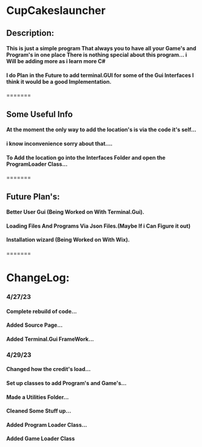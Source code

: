 #									CupCakeslauncher
 
## Description:
#### This is just a simple program That always you to have all your Game's and Program's in one place There is nothing special about this program... i  Will be adding more as i learn more C#
#### 
#### I do Plan in the Future to add terminal.GUI for some of the Gui Interfaces I think it would be a good Implementation.  

=======
## Some Useful Info
#### At the moment the only way to add the location's is via the code it's self...
#### i know inconvenience sorry about that....
#### To Add the location go into the Interfaces Folder and open the ProgramLoader Class...
=======
## Future Plan's:
#### Better User Gui (Being Worked on With Terminal.Gui).
#### Loading Files And Programs Via Json Files.(Maybe If i Can Figure it out)
#### Installation wizard (Being Worked on With Wix).
=======
# ChangeLog:

### 4/27/23
#### Complete rebuild of code...
#### Added Source Page...
#### Added Terminal.Gui FrameWork...

### 4/29/23
#### Changed how the credit's load...
#### Set up classes to add Program's and Game's...
#### Made a Utilities Folder...
#### Cleaned Some Stuff up...
#### Added Program Loader Class...
#### Added Game Loader Class
